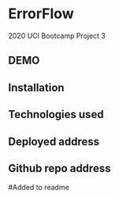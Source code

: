 # ErrorFlow
2020 UCI Bootcamp Project 3

## DEMO

## Installation

## Technologies used

## Deployed address

## Github repo address

#Added to readme